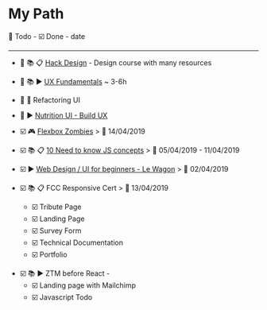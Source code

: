 # My Path

:black_square_button: Todo - :ballot_box_with_check: Done - date

---

- :black_square_button: :books: :clipboard: [Hack Design](https://hackdesign.org/lessons) - Design course with many resources

* :black_square_button: :books: :arrow_forward: [UX Fundamentals](https://www.thegymnasium.com/courses/GYM/103/0/about) ~ 3-6h

- :black_square_button: :book: Refactoring UI

* :black_square_button: :arrow_forward: [Nutrition UI - Build UX](https://www.youtube.com/watch?v=Z8LFbc3zFTE&list=PLKFUh46KjXESnnC7TZwd_qc-GwdPRiOnl)

- :ballot_box_with_check: :video_game: [Flexbox Zombies](https://flexboxzombies.com/) > :checkered_flag: 14/04/2019

* :ballot_box_with_check: :books: :clipboard: [10 Need to know JS concepts](https://scotch.io/courses/10-need-to-know-javascript-concepts) > :checkered_flag: 05/04/2019 - 11/04/2019

* :ballot_box_with_check: :arrow_forward: [Web Design / UI for beginners - Le Wagon](https://www.youtube.com/watch?v=QJ9ygdD2sIY&t=3633s) >  :checkered_flag: 02/04/2019

* :ballot_box_with_check: :books: :clipboard: FCC Responsive Cert > :checkered_flag: 13/04/2019
  * :ballot_box_with_check: Tribute Page
  * :ballot_box_with_check: Landing Page
  * :ballot_box_with_check: Survey Form
  * :ballot_box_with_check: Technical Documentation
  * :ballot_box_with_check: Portfolio

- :ballot_box_with_check: :books: :arrow_forward: ZTM before React -
  - :ballot_box_with_check: Landing page with Mailchimp
  - :ballot_box_with_check: Javascript Todo
